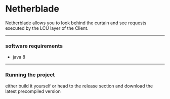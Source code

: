 # Netherblade

Netherblade allows you to look behind the curtain and see requests executed by the LCU layer of the Client.

---

### software requirements

* java 8

---

### Running the project

either build it yourself or head to the release section and download the latest precompiled version
